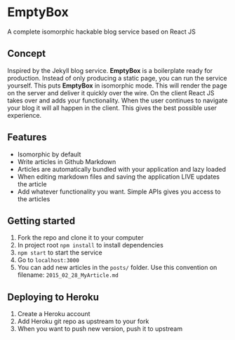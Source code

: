 # EmptyBox
A complete isomorphic hackable blog service based on React JS

## Concept
Inspired by the Jekyll blog service. **EmptyBox** is a boilerplate ready for production. Instead of only producing a static page, you can run the service yourself. This puts **EmptyBox** in isomorphic mode. This will render the page on the server and deliver it quickly over the wire. On the client React JS takes over and adds your functionality. When the user continues to navigate your blog it will all happen in the client. This gives the best possible user experience.

## Features
- Isomorphic by default
- Write articles in Github Markdown
- Articles are automatically bundled with your application and lazy loaded
- When editing markdown files and saving the application LIVE updates the article
- Add whatever functionality you want. Simple APIs gives you access to the articles

## Getting started
1. Fork the repo and clone it to your computer
2. In project root `npm install` to install dependencies
3. `npm start` to start the service
4. Go to `localhost:3000`
5. You can add new articles in the `posts/` folder. Use this convention on filename: `2015_02_28_MyArticle.md`

## Deploying to Heroku
1. Create a Heroku account
2. Add Heroku git repo as upstream to your fork
3. When you want to push new version, push it to upstream

